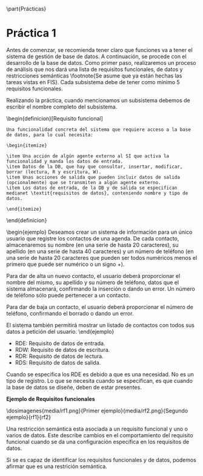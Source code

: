\part{Prácticas}

# Práctica 1 

Antes de comenzar, se recomienda tener claro que funciones va a tener el sistema de gestión de base de datos. A continuación, se procede con el desarrollo de la base de datos. Como primer paso, realizaremos un proceso de análisis que nos dará una lista de requisitos funcionales, de datos y restricciones semánticas \footnote{Se asume que ya están hechas las tareas vistas en FIS}. Cada subsistema debe de tener como mínimo 5 requisitos funcionales.

Realizando la práctica, cuando mencionamos un subsistema debemos de escribir el nombre completo del subsistema. 

\begin{definicion}[Requisito funcional]

    Una funcionalidad concreta del sistema que requiere acceso a la base de datos, para lo cual necesita:

    \begin{itemize}

    \item Una acción de algún agente externo al SI que activa la funcionalidad y manda los datos de entrada.
    \item Datos de la DB, que hay que consultar, insertar, modificar, borrar (lectura, R y escritura, W).
    \item Unas acciones de salida que pueden incluir datos de salida (opcionalmente) que se transmiten a algún agente externo.
    \item Los datos de entrada, de la DB y de salida se especifican medianet \textit{requisitos de datos}, conteniendo nombre y tipo de datos.

    \end{itemize}

\end{definicion}

\begin{ejemplo}
Deseamos crear un sistema de información para un único usuario que registre los contactos de una agenda. De cada contacto, almacenaremos su nombre (en una serie de hasta 20 caracteres), su apellido (en una serie de hasta 40 caracteres) y un número de teléfono (en una serie de hasta 20 caracteres que pueden ser todos numéricos menos el primero que puede ser numérico o un signo +). 

Para dar de alta un nuevo contacto, el usuario deberá proporcionar el nombre del mismo, su apellido y su número de teléfono, datos que el sistema almacenará, confirmando la inserción o dando un error. Un número de teléfono sólo puede pertenecer a un contacto. 

Para dar de baja un contacto, el usuario deberá proporcionar el número de teléfono, confirmando el borrado o dando un error. 

El sistema también permitirá mostrar un listado de contactos con todos sus datos a petición del usuario.
\end{ejemplo}

- RDE: Requisito de datos de entrada.
- RDW: Requisito de datos de escritura.
- RDR: Requisito de datos de lectura.
- RDS: Requisito de datos de salida.

Cuando se especifica los RDE es debido a que es una necesidad. No es un tipo de registro. Lo que se necesita cuando se especifican, es que cuando la base de datos se diseñe, deben de estar presentes.

**Ejemplo de Requisitos funcionales**

\dosimagenes{media/rf1.png}{Primer ejemplo}{media/rf2.png}{Segundo ejemplo}{rf1}{rf2}

<!-- Cada persona debe de hacer el análisis del ejemplo, pero de su propio subsistema, para ello la notación que usaremos será: si tenemos el subsistema 1 y estamos con la funcionalidad 1, sería RF1.1, podemos usar esta para los demás requisitos. -->

Una restricción semántica esta asociada a un requisito funcional y uno o varios de datos. Este describe cambios en el comportamiento del requisito funcional cuando se da una configuración específica en los requisitos de datos.

Si se es capaz de identificar los requisitos funcionales y de datos, podemos afirmar que es una restrición semántica.










